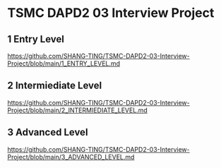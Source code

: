 # TSMC DAPD2 03 Interview Project

## 1 Entry Level

https://github.com/SHANG-TING/TSMC-DAPD2-03-Interview-Project/blob/main/1_ENTRY_LEVEL.md

## 2 Intermiediate Level

https://github.com/SHANG-TING/TSMC-DAPD2-03-Interview-Project/blob/main/2_INTERMIEDIATE_LEVEL.md

## 3 Advanced Level

https://github.com/SHANG-TING/TSMC-DAPD2-03-Interview-Project/blob/main/3_ADVANCED_LEVEL.md
